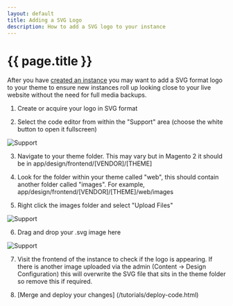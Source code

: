 ```yaml
---
layout: default
title: Adding a SVG Logo
description: How to add a SVG logo to your instance
---
```


# {{ page.title }}

After you have [created an instance](/tutorials/creating-a-new-instance.html) you may want to add a SVG format logo to your theme to ensure new instances roll up looking close to your live website without the need for full media backups.

1. Create or acquire your logo in SVG format

2. Select the code editor from within the "Support" area (choose the white button to open it fullscreen)

<div><img src="/assets/img/svg_1.jpg" alt="Support" /></div>

3. Navigate to your theme folder. This may vary but in Magento 2 it should be in app/design/frontend/[VENDOR]/[THEME]

4. Look for the folder within your theme called "web", this should contain another folder called "images". For example, app/design/frontend/[VENDOR]/[THEME]/web/images

5. Right click the images folder and select "Upload Files"

<div><img src="/assets/img/svg_2.jpg" alt="Support" /></div>

6. Drag and drop your .svg image here

<div><img src="/assets/img/svg_3.jpg" alt="Support" /></div>

7. Visit the frontend of the instance to check if the logo is appearing. If there is another image uploaded via the admin (Content -> Design Configuration) this will overwrite the SVG file that sits in the theme folder so remove this if required.

8. [Merge and deploy your changes] (/tutorials/deploy-code.html)

